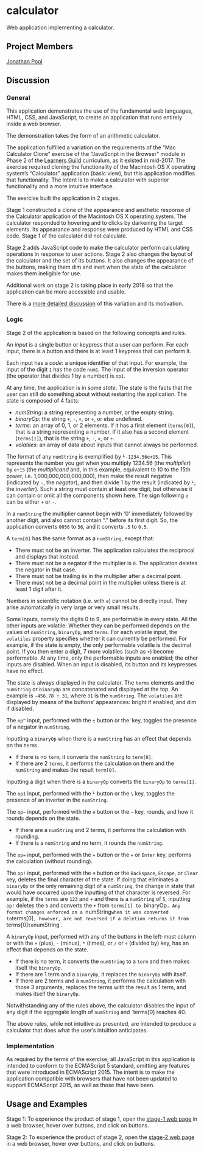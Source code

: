 # calculator

Web application implementing a calculator.

## Project Members

[Jonathan Pool](https://github.com/jrpool)

## Discussion

### General

This application demonstrates the use of the fundamental web languages, HTML, CSS, and JavaScript, to create an application that runs entirely inside a web browser.

The demonstration takes the form of an arithmetic calculator.

The application fulfilled a variation on the requirements of the “Mac Calculator Clone” exercise of the “JavaScript in the Browser” module in Phase 2 of the [Learners Guild][lg] curriculum, as it existed in mid-2017. The exercise required cloning the functionality of the Macintosh OS X operating system’s “Calculator” application (basic view), but this application modifies that functionality. The intent is to make a calculator with superior functionality and a more intuitive interface.

The exercise built the application in 2 stages.

Stage 1 constructed a clone of the appearance and aesthetic response of the Calculator application of the Macintosh OS X operating system. The calculator responded to hovering and to clicks by darkening the target elements. Its appearance and response were produced by HTML and CSS code. Stage 1 of the calculator did not calculate.

Stage 2 adds JavaScript code to make the calculator perform calculating operations in response to user actions. Stage 2 also changes the layout of the calculator and the set of its buttons. It also changes the appearance of the buttons, making them dim and inert when the state of the calculator makes them ineligible for use.

Additional work on stage 2 is taking place in early 2018 so that the application can be more accessible and usable.

There is a [more detailed discussion](http://stulta.com/forumo/archives/2089) of this variation and its motivation.

### Logic

Stage 2 of the application is based on the following concepts and rules.

An _input_ is a single button or keypress that a user can perform. For each input, there is a button and there is at least 1 keypress that can perform it.

Each input has a _code_: a unique identifier of that input. For example, the input of the digit `1` has the code `num1`. The input of the inversion operator (the operator that divides 1 by a number) is `op1`.

At any time, the application is in some _state_. The state is the facts that the user can still do something about without restarting the application. The state is composed of 4 facts:

- _numString_: a string representing a number, or the empty string.
- _binaryOp_: the string `+`, `-`, `×`, or `÷`, or else undefined.
- _terms_: an array of 0, 1, or 2 elements. If it has a first element (`terms[0]`), that is a string representing a number. If it also has a second element (`terms[1]`), that is the string `+`, `-`, `×`, or `÷`.
- _volatiles_: an array of data about inputs that cannot always be performed.

The format of any `numString` is exemplified by `⅟-1234.56e+15`. This represents the number you get when you multiply 1234.56 (the _multiplier_) by `e+15` (the _multiplicand_ and, in this example, equivalent to 10 to the 15th power, i.e. 1,000,000,000,000,000), then make the result negative (indicated by `-`, the _negator_), and then divide 1 by the result (indicated by `⅟`, the _inverter_). Such a string must contain at least one digit, but otherwise it can contain or omit all the components shown here. The sign following `e` can be either `+` or `-`.

In a `numString` the multiplier cannot begin with '0' immediately followed by another digit, and also cannot contain “.” before its first digit. So, the application converts `0056` to `56`, and it converts `.5` to `0.5`.

A `term[0]` has the same format as a `numString`, except that:

- There must not be an inverter. The application calculates the reciprocal and displays that instead.
- There must not be a negator if the multiplier is `0`. The application deletes the negator in that case.
- There must not be trailing `0`s in the multiplier after a decimal point.
- There must not be a decimal point in the multiplier unless there is at least 1 digit after it.

Numbers in scientific notation (i.e. with `e`) cannot be directly input. They arise automatically in very large or very small results.

Some inputs, namely the digits 0 to 9, are performable in every state. All the other inputs are volatile: Whether they can be performed depends on the values of `numString`, `binaryOp`, and `terms`. For each volatile input, the `volatiles` property specifies whether it can currently be performed. For example, if the state is empty, the only performable volatile is the decimal point. If you then enter a digit, 7 more volatiles (such as `+`) become performable. At any time, only the performable inputs are enabled; the other inputs are disabled. When an input is disabled, its button and its keypresses have no effect.

The state is always displayed in the calculator. The `terms` elements and the `numString` or `binaryOp` are concatenated and displayed at the top. An example is `-456.78 ÷ 31`, where `31` is the `numString`. The `volatiles` are displayed by means of the buttons’ appearances: bright if enabled, and dim if disabled.

The `op^` input, performed with the `±` button or the`` ` ``key, toggles the presence of a negator in `numString`.

Inputting a `binaryOp` when there is a `numString` has an effect that depends on the `terms`.

- If there is no `term`, it converts the `numString` to `term[0]`.
- If there are 2 `terms`, it performs the calculation on them and the `numString` and makes the result `term[0]`.

Inputting a digit when there is a `binaryOp` converts the `binaryOp` to `terms[1]`.

The `op1` input, performed with the `⅟` button or the `\` key, toggles the presence of an inverter in the `numString`.

The `op~` input, performed with the `≅` button or the `~` key, rounds, and how it rounds depends on the state.

- If there are a `numString` and 2 terms, it performs the calculation with rounding.
- If there is a `numString` and no term, it rounds the `numString`.

The `op=` input, performed with the `=` button or the `=` or `Enter` key, performs the calculation (without rounding).

The `op!` input, performed with the `⌫` button or the `Backspace`, `Escape`, or `Clear` key, deletes the final character of the state. If doing that eliminates a `binaryOp` or the only remaining digit of a `numString`, the change in state that would have occurred upon the inputting of that character is reversed. For example, if the `terms` are `123` and `+` and there is a `numString` of `5`, inputting `op!` deletes the `5` and converts the `+` from `terms[1] to `binaryOp`. Any format changes enforced on a `numString` when it was converted to `terms[0]`, however, are not reversed if a deletion returns it from `terms[0]` to `numString`.

A `binaryOp` input, performed with any of the buttons in the left-most column or with the `+` (plus), `-` (minus), `*` (times), or `/` or `÷` (divided by) key, has an effect that depends on the state.

- If there is no term, it converts the `numString` to a `term` and then makes itself the `binaryOp`.
- If there are 1 term and a `binaryOp`, it replaces the `binaryOp` with itself.
- If there are 2 terms and a `numString`, it performs the calculation with those 3 arguments, replaces the terms with the result as 1 term, and makes itself the `binaryOp`.

Notwithstanding any of the rules above, the calculator disables the input of any digit if the aggregate length of `numString` and `terms[0] reaches 40.

The above rules, while not intuitive as presented, are intended to produce a calculator that does what the user’s intuition anticipates.

### Implementation

As required by the terms of the exercise, all JavaScript in this application is intended to conform to the ECMAScript 5 standard, omitting any features that were introduced in ECMAScript 2015. The intent is to make the application compatible with browsers that have not been updated to support ECMAScript 2015, as well as those that have been.

## Usage and Examples

Stage 1: To experience the product of stage 1, open the [stage-1 web page](https://jrpool.github.io/calculator/stage1/) in a web browser, hover over buttons, and click on buttons.

Stage 2: To experience the product of stage 2, open the [stage-2 web page](https://jrpool.github.io/calculator/stage2/) in a web browser, hover over buttons, and click on buttons.

[lg]: https://www.learnersguild.org
